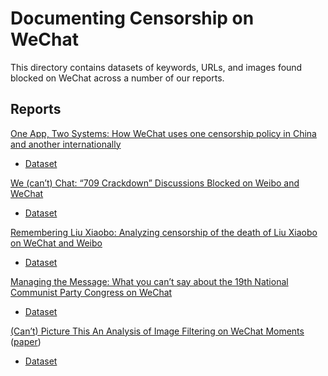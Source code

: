 # Documenting Censorship on WeChat

This directory contains datasets of keywords, URLs, and images found blocked on WeChat across a number of our reports.

## Reports 

[One App, Two Systems: How WeChat uses one censorship policy in China and another internationally](https://citizenlab.org/2016/11/wechat-china-censorship-one-app-two-systems)
* [Dataset](https://github.com/citizenlab/chat-censorship/tree/master/wechat/one_app_two_systems)

[We (can’t) Chat: “709 Crackdown” Discussions Blocked on Weibo and WeChat](https://citizenlab.org/2017/04/we-cant-chat-709-crackdown-discussions-blocked-on-weibo-and-wechat/)
* [Dataset](https://github.com/citizenlab/chat-censorship/tree/master/wechat/709crackdown)

[Remembering Liu Xiaobo: Analyzing censorship of the death of Liu Xiaobo on WeChat and Weibo](https://citizenlab.ca/2017/07/analyzing-censorship-of-the-death-of-liu-xiaobo-on-wechat-and-weibo/)
* [Dataset](https://github.com/citizenlab/chat-censorship/tree/master/wechat/lxb)

[Managing the Message: What you can’t say about the 19th National Communist Party Congress on WeChat](https://citizenlab.ca/2017/11/managing-message-censorship-19th-national-communist-party-congress-wechat/)
* [Dataset](https://github.com/citizenlab/chat-censorship/tree/master/wechat/ncpc19)

[(Can’t) Picture This An Analysis of Image Filtering on WeChat Moments](https://citizenlab.ca/2018/08/cant-picture-this-an-analysis-of-image-filtering-on-wechat-moments/) ([paper](https://www.usenix.org/system/files/conference/foci18/foci18-paper-knockel.pdf))
* [Dataset](https://github.com/citizenlab/chat-censorship/tree/master/wechat/image-filtering)
